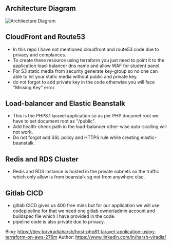 ## Architecture Diagram

![Architecture Diagram](https://github.com/harsh-viradia/host-laravel-application-aws-beanstalk/assets/140060556/3a8ecebd-3968-4980-846b-5b03782f5502)


## CloudFront and Route53

- In this repo I have not mentioned cloudfront and route53 code due to privacy and complances.
- To create these resource using terraform you just need to point it to the application load-balancer dns name and allow WAF for student panel. 
- For S3 static media from security generate key-group so no one can able to hit your static media without public and private key. 
- do not forgot to add private key in the code otherwise you will face "Missing Key" error.


## Load-balancer and Elastic Beanstalk

- This is the PHP8.1 laravel application so as per PHP documet root we have to set document root as "/public".
- Add health-check path in the load-balancer other-wise auto-scalling will not work.
- Do not forgot add SSL policy and HTTPS rule while creating elastic-beanstalk.

## Redis and RDS Cluster

- Redis and RDS instance is hosted in the private subnets so the traffic which only allow is from beanstalk sg not from anywhere else.

## Gitlab CICD

- gitlab CICD gives us 400 free mins but for our application we will use codepipeline for that we need one gitlab owner/admin account and buildspec file which I have provided in the code.
- pipeline code is also private due to privacy.

Blog: https://dev.to/viradiaharsh/host-php81-laravel-application-using-terraform-on-aws-276m
Author: https://www.linkedin.com/in/harsh-viradia/ 